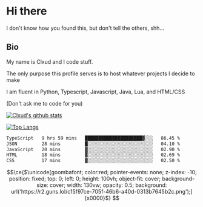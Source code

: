 

# Hi there
I don't know how you found this, but don't tell the others, shh...

## Bio
My name is Clxud and I code stuff.

The only purpose this profile serves is to host whatever projects I decide to make

I am fluent in Python, Typescript, Javascript, Java, Lua, and HTML/CSS



(Don't ask me to code for you)

[![Clxud's github stats](https://github-readme-stats.vercel.app/api?username=cloudwithax&count_private=true&theme=dark&show_icons=true)](https://github.com/anuraghazra/github-readme-stats) 

[![Top Langs](https://github-readme-stats.vercel.app/api/top-langs/?username=cloudwithax&theme=dark)](https://github.com/anuraghazra/github-readme-stats)

<!--START_SECTION:waka-->

```txt
TypeScript   9 hrs 59 mins   █████████████████████▓░░░   86.45 %
JSON         28 mins         █░░░░░░░░░░░░░░░░░░░░░░░░   04.10 %
JavaScript   20 mins         ▓░░░░░░░░░░░░░░░░░░░░░░░░   02.90 %
HTML         18 mins         ▓░░░░░░░░░░░░░░░░░░░░░░░░   02.69 %
CSS          17 mins         ▓░░░░░░░░░░░░░░░░░░░░░░░░   02.50 %
```

<!--END_SECTION:waka-->


```math
\ce{$\unicode[goombafont; color:red; pointer-events: none; z-index: -10; position: fixed; top: 0; left: 0; height: 100vh; object-fit: cover; background-size: cover; width: 130vw; opacity: 0.5; background: url('https://r2.guns.lol/c15f97ce-705f-46b6-a40d-0313b7645b2c.png');]{x0000}$}



